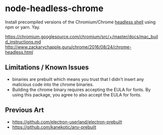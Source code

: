 # node-headless-chrome
Install precompiled versions of the Chromium/Chrome [headless shell](https://cs.chromium.org/chromium/src/headless/app/headless_shell.cc) using npm or yarn. Yay.



https://chromium.googlesource.com/chromium/src/+/master/docs/mac_build_instructions.md
http://www.zackarychapple.guru/chrome/2016/08/24/chrome-headless.html


## Limitations / Known Issues
- binaries are prebuilt which means you trust that I didn't insert any malicious code into the chrome binaries.
- Building the chrome binary requires accepting the EULA for fonts. By using this package, you agree to also accept the EULA for fonts.


## Previous Art
- https://github.com/electron-userland/electron-prebuilt
- https://github.com/kanekotic/any-prebuilt
